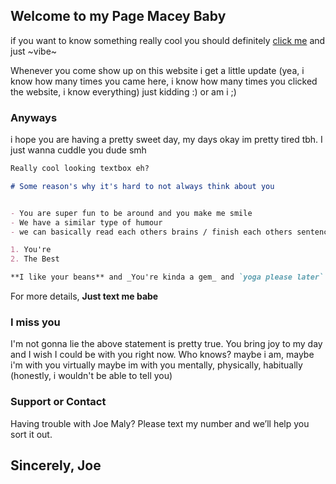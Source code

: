 ## Welcome to my Page Macey Baby

if you want to know something really cool you should definitely [click me](https://www.youtube.com/watch?v=E3fX2_bxEkg) and just ~vibe~

Whenever you come show up on this website i get a little update (yea, i know how many times you came here, i know how many times you clicked the website, i know everything) just kidding :) or am i ;)

### Anyways

i hope you are having a pretty sweet day, my days okay im pretty tired tbh. I just wanna cuddle you dude smh
```markdown 
Really cool looking textbox eh?

# Some reason's why it's hard to not always think about you


- You are super fun to be around and you make me smile
- We have a similar type of humour
- we can basically read each others brains / finish each others sentences

1. You're
2. The Best

**I like your beans** and _You're kinda a gem_ and `yoga please later` text

```

For more details, **Just text me babe**

### I miss you
I'm not gonna lie the above statement is pretty true. You bring joy to my day and I wish I could be with you right now. Who knows? maybe i am, maybe i'm with you virtually maybe im with you mentally, physically, habitually (honestly, i wouldn't be able to tell you)

### Support or Contact

Having trouble with Joe Maly? Please text my number and we’ll help you sort it out. 



## Sincerely, Joe 
